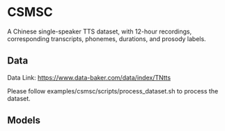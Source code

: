 # CSMSC

A Chinese single-speaker TTS dataset, with 12-hour recordings, corresponding transcripts, phonemes, durations, and prosody labels.

## Data
Data Link: https://www.data-baker.com/data/index/TNtts

Please follow examples/csmsc/scripts/process_dataset.sh to process the dataset.

## Models